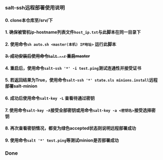 ### salt-ssh远程部署使用说明
#### 0. clone本仓库至/srv/下
#### 1. 确保被管机ip-hostname列表文件`host_ip.txt`与此脚本在同一目录下
#### 2. **使用命令`sh auto.sh <master(本机) IP地址>` 运行此脚本**
#### ~~3. 成功安装后使用命令`halt --r` 重启master~~
#### 4. 重启后，使用命令`salt-ssh '*' -i test.ping`测试连通性并接受证书
#### 5. 若返回结果为True，使用命令`salt-ssh '*' state.sls minions.install`远程部署salt-minion
#### 6. 成功后使用命令`salt-key -L` 查看待通过密钥
#### 7. 使用命令`salt-key -A`接受全部密钥或用命令`salt-key -a <密钥名>`接受选择密钥
#### 8. 再次查看密钥情况，都变为绿色accepted状态则说明远程部署成功
#### 9. 使用命令`salt '*' test.ping`等测试minion是否部署成功
### Done
